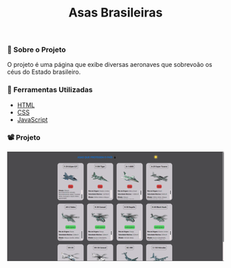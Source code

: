 <h1 align="center">Asas Brasileiras</h1>
<br>

### 🚨 Sobre o Projeto

O projeto é uma página que exibe diversas aeronaves que sobrevoão os céus do Estado brasileiro.

### 🔨 Ferramentas Utilizadas

* [HTML](https://developer.mozilla.org/pt-BR/docs/Web/HTML)
* [CSS](https://developer.mozilla.org/pt-BR/docs/Web/CSS)
* [JavaScript](https://developer.mozilla.org/pt-BR/docs/Web/JavaScript)

### 📽️ Projeto 

<img  src='src/img/asasBrasileiras.gif'></img>